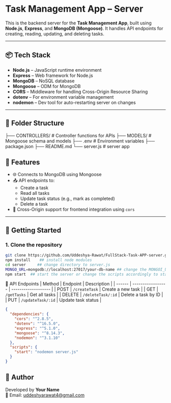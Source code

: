 # Task Management App – Server

This is the backend server for the **Task Management App**, built using **Node.js**, **Express**, and **MongoDB (Mongoose)**. It handles API endpoints for creating, reading, updating, and deleting tasks.

---

## 📦 Tech Stack

- **Node.js** – JavaScript runtime environment
- **Express** – Web framework for Node.js
- **MongoDB** – NoSQL database
- **Mongoose** – ODM for MongoDB
- **CORS** – Middleware for handling Cross-Origin Resource Sharing
- **dotenv** – For environment variable management
- **nodemon** – Dev tool for auto-restarting server on changes

---

## 📂 Folder Structure

├── CONTROLLERS/ # Controller functions for APIs
├── MODELS/ # Mongoose schema and models
├── .env # Environment variables
├── package.json
├── README.md
└── server.js # server app

## 📌 Features

- 🌐 Connects to MongoDB using Mongoose
- 📤 API endpoints to:
  - Create a task
  - Read all tasks
  - Update task status (e.g., mark as completed)
  - Delete a task
- 🔄 Cross-Origin support for frontend integration using `cors`

---

## 🚀 Getting Started

### 1. Clone the repository

```bash
git clone https://github.com/Uddeshya-Rawat/FullStack-Task-APP-server.git   ## clone the file    
npm install    ## install node modules
cd server     ## change directory to server.js
MONGO_URL=mongodb://localhost:27017/your-db-name ## change the MONGOI_URI according to you MongoDB URI in .env file
npm start  ## start the server or change the scripts accordingly to start server 
```


🧪 API Endpoints
| Method | Endpoint          | Description         |
| ------ | ----------------- | ------------------- |
| POST   | `/createTask`     | Create a new task   |
| GET    | `/getTasks`       | Get all tasks       |
| DELETE | `/deleteTask/:id` | Delete a task by ID |
| PUT    | `/updateTask/:id` | Update task status  |


```json
{
  "dependencies": {
    "cors": "^2.8.5",
    "dotenv": "^16.5.0",
    "express": "^5.1.0",
    "mongoose": "^8.14.3",
    "nodemon": "^3.1.10"
  },
  "scripts": {
    "start": "nodemon server.js"
  }
}
```

## 👤 Author

Developed by **Your Name**  
📧 Email: [uddeshyarawat4@gmail.com](mailto:uddeshyarawat4@gmail.com)





